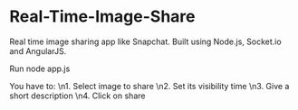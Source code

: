 Real-Time-Image-Share
=====================

Real time image sharing app like Snapchat. Built using Node.js, Socket.io and AngularJS.

Run node app.js

You have to:
\n1. Select image to share
\n2. Set its visibility time
\n3. Give a short description
\n4. Click on share
